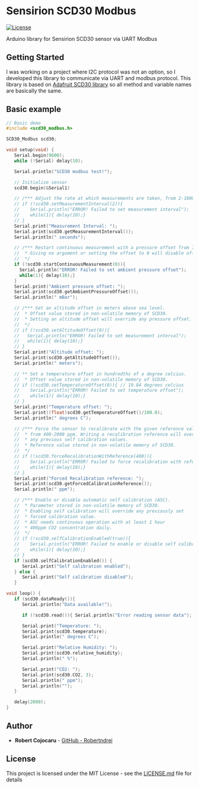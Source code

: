 # Sensirion SCD30 Modbus

[![License](https://img.shields.io/badge/license-MIT-blue.svg)](https://github.com/Robertndrei/SCD30-Modbus/blob/main/README.md)

Arduino library for Sensirion SCD30 sensor via UART Modbus



## Getting Started

I was working on a project where I2C protocol was not an option, so I developed this library to communicate via UART and modbus protocol. This library is based on [Adafruit SCD30 library](https://github.com/adafruit/Adafruit_SCD30) so all method and variable names are basically the same.



## Basic example

```c
// Basic demo
#include <scd30_modbus.h>

SCD30_Modbus scd30;

void setup(void) {
   Serial.begin(9600);
   while (!Serial) delay(10);

   Serial.println("SCD30 modbus test!");

   // Initialize sensor
   scd30.begin(&Serial1)

   // /*** Adjust the rate at which measurements are taken, from 2-1800 seconds */
   // if (!scd30.setMeasurementInterval(2)){
   //    Serial.println("ERROR! Failed to set measurement interval");
   //    while(1){ delay(10);}
   // }
   Serial.print("Measurement Interval: "); 
   Serial.print(scd30.getMeasurementInterval()); 
   Serial.println(" seconds");

   // /*** Restart continuous measurement with a pressure offset from 700 to 1400 millibar.
   //  * Giving no argument or setting the offset to 0 will disable offset correction
   //  */
   if (!scd30.startContinuousMeasurement(0)){
     Serial.println("ERROR! Failed to set ambient pressure offset");
     while(1){ delay(10);}
   }
   Serial.print("Ambient pressure offset: ");
   Serial.print(scd30.getAmbientPressureOffset());
   Serial.println(" mBar");

   // /*** Set an altitude offset in meters above sea level.
   //  * Offset value stored in non-volatile memory of SCD30.
   //  * Setting an altitude offset will override any pressure offset.
   //  */
   // if (!scd30.setAltitudeOffset(0)){
   //   Serial.println("ERROR! Failed to set measurement interval");
   //   while(1){ delay(10);}
   // }
   Serial.print("Altitude offset: ");
   Serial.print(scd30.getAltitudeOffset());
   Serial.println(" meters");

   // ** Set a temperature offset in hundredths of a degree celcius.
   //  * Offset value stored in non-volatile memory of SCD30.
   // if (!scd30.setTemperatureOffset(0)){ // 19.84 degrees celcius
   //    Serial.println("ERROR! Failed to set temperature offset");
   //    while(1){ delay(10);}
   // }
   Serial.print("Temperature offset: ");
   Serial.print((float)scd30.getTemperatureOffset()/100.0);
   Serial.println(" degrees C");

   // /*** Force the sensor to recalibrate with the given reference value
   //  * from 400-2000 ppm. Writing a recalibration reference will overwrite
   //  * any previous self calibration values.
   //  * Reference value stored in non-volatile memory of SCD30.
   //  */
   // if (!scd30.forceRecalibrationWithReference(400)){
   //    Serial.println("ERROR! Failed to force recalibration with reference");
   //    while(1){ delay(10);}
   // }
   Serial.print("Forced Recalibration reference: ");
   Serial.print(scd30.getForcedCalibrationReference());
   Serial.println(" ppm");

   // /*** Enable or disable automatic self calibration (ASC).
   //  * Parameter stored in non-volatile memory of SCD30.
   //  * Enabling self calibration will override any previously set
   //  * forced calibration value.
   //  * ASC needs continuous operation with at least 1 hour
   //  * 400ppm CO2 concentration daily.
   //  */
   // if (!scd30.selfCalibrationEnabled(true)){
   //    Serial.println("ERROR! Failed to enable or disable self calibration");
   //    while(1){ delay(10);}
   // }
   if (scd30.selfCalibrationEnabled()) {
      Serial.print("Self calibration enabled");
   } else {
      Serial.print("Self calibration disabled");
   }

void loop() {
   if (scd30.dataReady()){
      Serial.println("Data available!");

      if (!scd30.read()){ Serial.println("Error reading sensor data"); return; }

      Serial.print("Temperature: ");
      Serial.print(scd30.temperature);
      Serial.println(" degrees C");

      Serial.print("Relative Humidity: ");
      Serial.print(scd30.relative_humidity);
      Serial.println(" %");

      Serial.print("CO2: ");
      Serial.print(scd30.CO2, 3);
      Serial.println(" ppm");
      Serial.println("");
   }

   delay(2000);
}
```



## Author

* **Robert Cojocaru** - [GitHub - Robertndrei](https://github.com/Robertndrei)



## License

This project is licensed under the MIT License - see the [LICENSE.md](LICENSE.md) file for details
